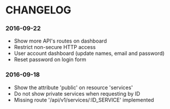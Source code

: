 # CHANGELOG

### 2016-09-22

- Show more API's routes on dashboard
- Restrict non-secure HTTP access
- User account dashboard (update names, email and password)
- Reset password on login form

### 2016-09-18

- Show the attribute 'public' on resource 'services'
- Do not show private services when requesting by ID
- Missing route '/api/v1/services/:ID_SERVICE' implemented
